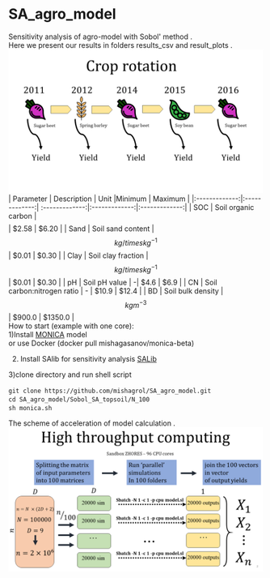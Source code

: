 # SA_agro_model
Sensitivity analysis of agro-model with Sobol' method .  
Here we present our results in folders results_csv and result_plots . 
![Scheme_of_crop_rotation](https://github.com/mishagrol/SA_agro_model/blob/master/Crop_rotaion.png)  
| Parameter        | Description           | Unit     |Minimum    | Maximum    |
|:-------------:|:-------------:| :-------------:|:-------------:|:-------------:|
| SOC | Soil organic carbon | $$%$$| $2.58 | $6.20 |
| Sand | Soil sand content | $$kg /times kg^{-1}$$| $0.01 | $0.30 |
| Clay | Soil clay fraction | $$kg /times kg^{-1}$$| $0.01 | $0.30 |
| pH | Soil pH value  | -| $4.6 | $6.9 |
| CN | Soil carbon:nitrogen ratio | - | $10.9 | $12.4 |
| BD | Soil bulk density | $$kg m^{-3}$$| $900.0 | $1350.0 |  
How to start (example with one core):  
1)Install [MONICA](https://github.com/zalf-rpm/monica/wiki/How-to-compile-MONICA-(Linux)) model  
or use Docker (docker pull mishagasanov/monica-beta)  

2) Install SAlib for sensitivity analysis [SALib](http://SALib.github.io/SALib/)
  
3)clone directory and run shell script  

`git clone https://github.com/mishagrol/SA_agro_model.git`  
`cd SA_agro_model/Sobol_SA_topsoil/N_100`  
`sh monica.sh`  

The scheme of acceleration of model calculation . 
![Scheme_of_crop_rotation](https://github.com/mishagrol/SA_agro_model/blob/master/HPC_crop_rotation.png)
